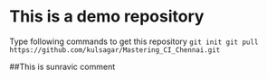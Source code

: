 # This is a demo repository

Type following commands to get this repository
`
git init
git pull https://github.com/kulsagar/Mastering_CI_Chennai.git
`

##This is sunravic comment

